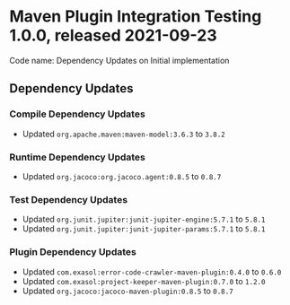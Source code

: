 # Maven Plugin Integration Testing 1.0.0, released 2021-09-23

Code name: Dependency Updates on Initial implementation

## Dependency Updates

### Compile Dependency Updates

* Updated `org.apache.maven:maven-model:3.6.3` to `3.8.2`

### Runtime Dependency Updates

* Updated `org.jacoco:org.jacoco.agent:0.8.5` to `0.8.7`

### Test Dependency Updates

* Updated `org.junit.jupiter:junit-jupiter-engine:5.7.1` to `5.8.1`
* Updated `org.junit.jupiter:junit-jupiter-params:5.7.1` to `5.8.1`

### Plugin Dependency Updates

* Updated `com.exasol:error-code-crawler-maven-plugin:0.4.0` to `0.6.0`
* Updated `com.exasol:project-keeper-maven-plugin:0.7.0` to `1.2.0`
* Updated `org.jacoco:jacoco-maven-plugin:0.8.5` to `0.8.7`
